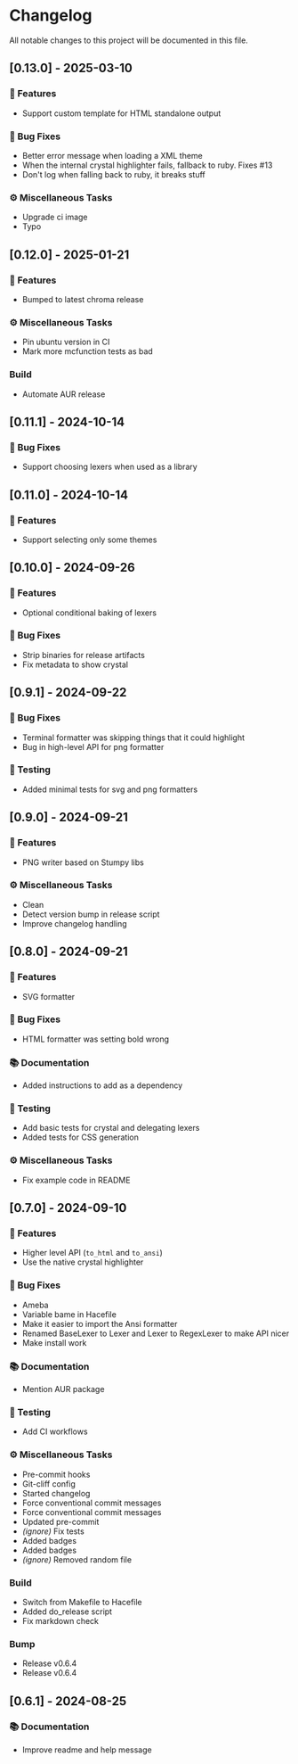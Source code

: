 # Changelog

All notable changes to this project will be documented in this file.

## [0.13.0] - 2025-03-10

### 🚀 Features

- Support custom template for HTML standalone output

### 🐛 Bug Fixes

- Better error message when loading a XML theme
- When the internal crystal highlighter fails, fallback to ruby. Fixes #13
- Don't log when falling back to ruby, it breaks stuff

### ⚙️ Miscellaneous Tasks

- Upgrade ci image
- Typo

## [0.12.0] - 2025-01-21

### 🚀 Features

- Bumped to latest chroma release

### ⚙️ Miscellaneous Tasks

- Pin ubuntu version in CI
- Mark more mcfunction tests as bad

### Build

- Automate AUR release

## [0.11.1] - 2024-10-14

### 🐛 Bug Fixes

- Support choosing lexers when used as a library

## [0.11.0] - 2024-10-14

### 🚀 Features

- Support selecting only some themes

## [0.10.0] - 2024-09-26

### 🚀 Features

- Optional conditional baking of lexers

### 🐛 Bug Fixes

- Strip binaries for release artifacts
- Fix metadata to show crystal

## [0.9.1] - 2024-09-22

### 🐛 Bug Fixes

- Terminal formatter was skipping things that it could highlight
- Bug in high-level API for png formatter

### 🧪 Testing

- Added minimal tests for svg and png formatters

## [0.9.0] - 2024-09-21

### 🚀 Features

- PNG writer based on Stumpy libs

### ⚙️ Miscellaneous Tasks

- Clean
- Detect version bump in release script
- Improve changelog handling

## [0.8.0] - 2024-09-21

### 🚀 Features

- SVG formatter

### 🐛 Bug Fixes

- HTML formatter was setting bold wrong

### 📚 Documentation

- Added instructions to add as a dependency

### 🧪 Testing

- Add basic tests for crystal and delegating lexers
- Added tests for CSS generation

### ⚙ Miscellaneous Tasks

- Fix example code in README

## [0.7.0] - 2024-09-10

### 🚀 Features

- Higher level API (`to_html` and `to_ansi`)
- Use the native crystal highlighter

### 🐛 Bug Fixes

- Ameba
- Variable bame in Hacefile
- Make it easier to import the Ansi formatter
- Renamed BaseLexer to Lexer and Lexer to RegexLexer to make API nicer
- Make install work

### 📚 Documentation

- Mention AUR package

### 🧪 Testing

- Add CI workflows

### ⚙️ Miscellaneous Tasks

- Pre-commit hooks
- Git-cliff config
- Started changelog
- Force conventional commit messages
- Force conventional commit messages
- Updated pre-commit
- *(ignore)* Fix tests
- Added badges
- Added badges
- *(ignore)* Removed random file

### Build

- Switch from Makefile to Hacefile
- Added do_release script
- Fix markdown check

### Bump

- Release v0.6.4
- Release v0.6.4

## [0.6.1] - 2024-08-25

### 📚 Documentation

- Improve readme and help message

<!-- generated by git-cliff -->
